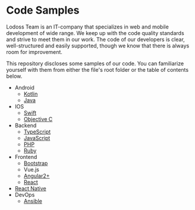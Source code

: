 # Code Samples

Lodoss Team is an IT-company that specializes in web and mobile development of wide range. We keep up with the code quality standards and strive to meet them in our work. The code of our developers is clear, well-structured and easily supported, though we know that there is always room for improvement.

This repository discloses some samples of our code. You can familiarize yourself with them from either the file's root folder or the table of contents below.

* Android
  * [Kotlin](Android/Kotlin)
  * [Java](Android/Java)
* IOS
  * [Swift](IOS/Swift)
  * [Objective C](IOS/ObjectiveC)
* Backend
  * [TypeScript](Backend/TypeScript)
  * [JavaScript](Backend/JavaScript)
  * [PHP](Backend/PHP)
  * [Ruby](Backend/Ruby)
* Frontend
  * [Bootstrap](Frontend/Bootstrap)
  * Vue.js
  * [Angular2+](Frontend/Angular2)
  * [React](Frontend/ReactJS)
* [React Native](ReactNative)
* DevOps
  * [Ansible](DevOps/Ansible)